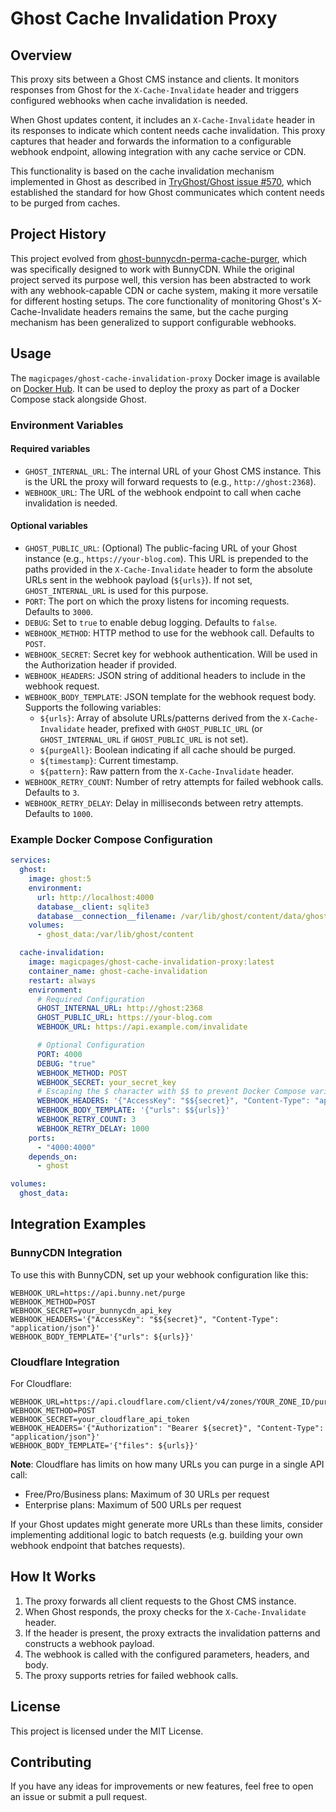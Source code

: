# Ghost Cache Invalidation Proxy

## Overview

This proxy sits between a Ghost CMS instance and clients. It monitors responses from Ghost for the `X-Cache-Invalidate` header and triggers configured webhooks when cache invalidation is needed.

When Ghost updates content, it includes an `X-Cache-Invalidate` header in its responses to indicate which content needs cache invalidation. This proxy captures that header and forwards the information to a configurable webhook endpoint, allowing integration with any cache service or CDN.

This functionality is based on the cache invalidation mechanism implemented in Ghost as described in [TryGhost/Ghost issue #570](https://github.com/TryGhost/Ghost/issues/570), which established the standard for how Ghost communicates which content needs to be purged from caches.

## Project History

This project evolved from [ghost-bunnycdn-perma-cache-purger](https://github.com/magicpages/ghost-bunnycdn-perma-cache-purger), which was specifically designed to work with BunnyCDN. While the original project served its purpose well, this version has been abstracted to work with any webhook-capable CDN or cache system, making it more versatile for different hosting setups. The core functionality of monitoring Ghost's X-Cache-Invalidate headers remains the same, but the cache purging mechanism has been generalized to support configurable webhooks.

## Usage

The `magicpages/ghost-cache-invalidation-proxy` Docker image is available on [Docker Hub](https://hub.docker.com/r/magicpages/ghost-cache-invalidation-proxy). It can be used to deploy the proxy as part of a Docker Compose stack alongside Ghost.

### Environment Variables

#### Required variables

- `GHOST_INTERNAL_URL`: The internal URL of your Ghost CMS instance. This is the URL the proxy will forward requests to (e.g., `http://ghost:2368`).
- `WEBHOOK_URL`: The URL of the webhook endpoint to call when cache invalidation is needed.

#### Optional variables

- `GHOST_PUBLIC_URL`: (Optional) The public-facing URL of your Ghost instance (e.g., `https://your-blog.com`). This URL is prepended to the paths provided in the `X-Cache-Invalidate` header to form the absolute URLs sent in the webhook payload (`${urls}`). If not set, `GHOST_INTERNAL_URL` is used for this purpose.
- `PORT`: The port on which the proxy listens for incoming requests. Defaults to `3000`.
- `DEBUG`: Set to `true` to enable debug logging. Defaults to `false`.
- `WEBHOOK_METHOD`: HTTP method to use for the webhook call. Defaults to `POST`.
- `WEBHOOK_SECRET`: Secret key for webhook authentication. Will be used in the Authorization header if provided.
- `WEBHOOK_HEADERS`: JSON string of additional headers to include in the webhook request.
- `WEBHOOK_BODY_TEMPLATE`: JSON template for the webhook request body. Supports the following variables:
  - `${urls}`: Array of absolute URLs/patterns derived from the `X-Cache-Invalidate` header, prefixed with `GHOST_PUBLIC_URL` (or `GHOST_INTERNAL_URL` if `GHOST_PUBLIC_URL` is not set).
  - `${purgeAll}`: Boolean indicating if all cache should be purged.
  - `${timestamp}`: Current timestamp.
  - `${pattern}`: Raw pattern from the `X-Cache-Invalidate` header.
- `WEBHOOK_RETRY_COUNT`: Number of retry attempts for failed webhook calls. Defaults to `3`.
- `WEBHOOK_RETRY_DELAY`: Delay in milliseconds between retry attempts. Defaults to `1000`.

### Example Docker Compose Configuration

```yaml
services:
  ghost:
    image: ghost:5
    environment:
      url: http://localhost:4000
      database__client: sqlite3
      database__connection__filename: /var/lib/ghost/content/data/ghost.db
    volumes:
      - ghost_data:/var/lib/ghost/content

  cache-invalidation:
    image: magicpages/ghost-cache-invalidation-proxy:latest
    container_name: ghost-cache-invalidation
    restart: always
    environment:
      # Required Configuration
      GHOST_INTERNAL_URL: http://ghost:2368
      GHOST_PUBLIC_URL: https://your-blog.com
      WEBHOOK_URL: https://api.example.com/invalidate

      # Optional Configuration
      PORT: 4000
      DEBUG: "true"
      WEBHOOK_METHOD: POST
      WEBHOOK_SECRET: your_secret_key
      # Escaping the $ character with $$ to prevent Docker Compose variable substitution
      WEBHOOK_HEADERS: '{"AccessKey": "$${secret}", "Content-Type": "application/json"}'
      WEBHOOK_BODY_TEMPLATE: '{"urls": $${urls}}'
      WEBHOOK_RETRY_COUNT: 3
      WEBHOOK_RETRY_DELAY: 1000
    ports:
      - "4000:4000"
    depends_on:
      - ghost

volumes:
  ghost_data:
```

## Integration Examples

### BunnyCDN Integration

To use this with BunnyCDN, set up your webhook configuration like this:

```
WEBHOOK_URL=https://api.bunny.net/purge
WEBHOOK_METHOD=POST
WEBHOOK_SECRET=your_bunnycdn_api_key
WEBHOOK_HEADERS='{"AccessKey": "$${secret}", "Content-Type": "application/json"}'
WEBHOOK_BODY_TEMPLATE='{"urls": ${urls}}'
```

### Cloudflare Integration

For Cloudflare:

```
WEBHOOK_URL=https://api.cloudflare.com/client/v4/zones/YOUR_ZONE_ID/purge_cache
WEBHOOK_METHOD=POST
WEBHOOK_SECRET=your_cloudflare_api_token
WEBHOOK_HEADERS='{"Authorization": "Bearer ${secret}", "Content-Type": "application/json"}'
WEBHOOK_BODY_TEMPLATE='{"files": ${urls}}'
```

**Note**: Cloudflare has limits on how many URLs you can purge in a single API call:
- Free/Pro/Business plans: Maximum of 30 URLs per request
- Enterprise plans: Maximum of 500 URLs per request

If your Ghost updates might generate more URLs than these limits, consider implementing additional logic to batch requests (e.g. building your own webhook endpoint that batches requests).

## How It Works

1. The proxy forwards all client requests to the Ghost CMS instance.
2. When Ghost responds, the proxy checks for the `X-Cache-Invalidate` header.
3. If the header is present, the proxy extracts the invalidation patterns and constructs a webhook payload.
4. The webhook is called with the configured parameters, headers, and body.
5. The proxy supports retries for failed webhook calls.

## License

This project is licensed under the MIT License.

## Contributing

If you have any ideas for improvements or new features, feel free to open an issue or submit a pull request. 